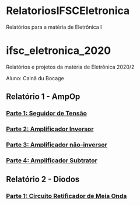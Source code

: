 # RelatoriosIFSCEletronica
Relatórios para a matéria de Eletrônica I
# ifsc_eletronica_2020

Relatórios e projetos da matéria de Eletrônica 2020/2

Aluno: Cainã du Bocage

## Relatório 1 - AmpOp
### [Parte 1: Seguidor de Tensão]()
### [Parte 2: Amplificador Inversor]()
### [Parte 3: Amplificador não-inversor]()
### [Parte 4: Amplificador Subtrator]()

## Relatório 2 - Diodos
### [Parte 1: Circuito Retificador de Meia Onda]()
